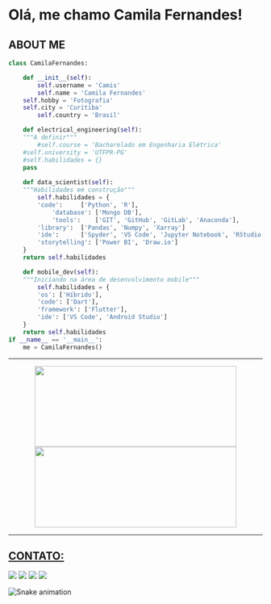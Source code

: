 # Olá, me chamo Camila Fernandes!
## ABOUT ME

```python
class CamilaFernandes:

    def __init__(self):
        self.username = 'Camis'
        self.name = 'Camila Fernandes'
	self.hobby = 'Fotografia'
	self.city = 'Curitiba'
        self.country = 'Brasil'

    def electrical_engineering(self):
    """A definir"""
        #self.course = 'Bacharelado em Engenharia Elétrica'
	#self.university = 'UTFPR-PG'
	#self.habilidades = {}
	pass
	
    def data_scientist(self):
    """Habilidades em construção"""
        self.habilidades = {
	    'code':     ['Python', 'R'],
            'database': ['Mongo DB'],
            'tools':    ['GIT', 'GitHub', 'GitLab', 'Anaconda'],
	    'library':  ['Pandas', 'Numpy', 'Xarray']
	    'ide':      ['Spyder', 'VS Code', 'Jupyter Notebook', 'RStudio', 'Google Colaboratory'],
	    'storytelling': ['Power BI', 'Draw.io']
	}
	return self.habilidades

    def mobile_dev(self):
    """Iniciando na área de desenvolvimento mobile"""
        self.habilidades = {
	    'os': ['Híbrido'],
	    'code': ['Dart'],
	    'framework': ['Flutter'],
	    'ide': ['VS Code', 'Android Studio']
	}
	return self.habilidades
if __name__ == '__main__':
    me = CamilaFernandes()
````
----
<div align="center">
  <a href="https://github.com/cfl525">
  <img height="160em" width="400em" src="https://github-readme-stats.vercel.app/api?username=cfl525&show_icons=true&theme=react&include_all_commits=true&count_private=true"/>
  <img height="160em" width="400em" src="https://github-readme-stats.vercel.app/api/top-langs/?username=cfl525&layout=compact&langs_count=7&theme=react"/>
</div>

----
 
## CONTATO:
<div> 
  <a href = "mailto:cafernandes525@gmail.com"><img src="https://img.shields.io/badge/Gmail-D14836?style=for-the-badge&logo=gmail&logoColor=white" target="_blank"></a>
  <a href="https://www.linkedin.com/in/cfl525" target="_blank"><img src="https://img.shields.io/badge/-LinkedIn-%230077B5?style=for-the-badge&logo=linkedin&logoColor=white" target="_blank"></a> 
  <a href="https://www.linkedin.com/in/cfl525" target="_blank"><img src="https://img.shields.io/badge/Microsoft_Outlook-0078D4?style=for-the-badge&logo=microsoft-outlook&logoColor=white" target="_blank"></a>
  <a href="https://www.linkedin.com/in/cfl525" target="_blank"><img src="https://img.shields.io/badge/Microsoft_Teams-6264A7?style=for-the-badge&logo=microsoft-teams&logoColor=white" target="_blank"></a>

![Snake animation](https://github.com/cfl525/cfl525/blob/output/github-contribution-grid-snake.svg)
</div>
